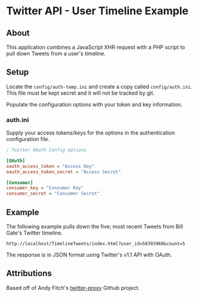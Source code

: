 # Twitter API - User Timeline Example

## About

This application combines a JavaScript XHR request with a PHP script to pull down Tweets from a user's timeline.

## Setup

Locate the `config/auth-temp.ini` and create a copy called `config/auth.ini`. This file must be kept secret and it will not be tracked by git.

Populate the configuration options with your token and key information.

### auth.ini

Supply your access tokens/keys for the options in the authentication configuration file.

```ini
; Twitter OAuth Config options

[OAuth]
oauth_access_token = "Access Key"
oauth_access_token_secret = "Access Secret"

[Consumer]
consumer_key = "Consumer Key"
consumer_secret = "Consumer Secret"
```

## Example

The following example pulls down the five; most recent Tweets from Bill Gate's Twitter timeline.

    http://localhost/TimelineTweets/index.html?user_id=50393960&count=5

The response is in JSON format using Twitter's v1.1 API with OAuth.

## Attributions

Based off of Andy Fitch's [twitter-proxy][1] Github project.

  [1]: https://github.com/andyfitch/twitter-proxy
